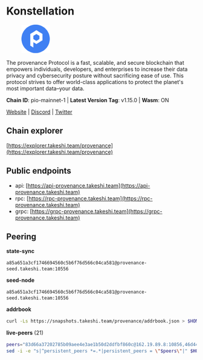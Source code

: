 # Konstellation

<figure><img src="https://github.com/takeshi-val/Logo/raw/main/provenance.png" alt=""><figcaption></figcaption></figure>

The provenance Protocol is a fast, scalable, and secure blockchain that empowers individuals, developers, and enterprises to increase their data privacy and cybersecurity posture without sacrificing ease of use. This protocol strives to offer world-class applications to protect the planet's most important data–your data.

**Chain ID**: pio-mainnet-1 | **Latest Version Tag**: v1.15.0 | **Wasm**: ON

[Website](https://provenance.io) | [Discord](https://discord.gg/kNZC8nwCFP) | [Twitter](https://twitter.com/provenancefdn)

## Chain explorer

[https://explorer.takeshi.team/provenance](https://explorer.takeshi.team/provenance)

## Public endpoints

* api: [https://api-provenance.takeshi.team](https://api-provenance.takeshi.team)
* rpc: [https://rpc-provenance.takeshi.team](https://rpc-provenance.takeshi.team)
* grpc: [https://grpc-provenance.takeshi.team](https://grpc-provenance.takeshi.team)

## Peering

**state-sync**

```
a85a651a3cf1746694560c5b6f76d566c04ca581@provenance-seed.takeshi.team:10556
```

**seed-node**

```
a85a651a3cf1746694560c5b6f76d566c04ca581@provenance-seed.takeshi.team:10556
```

**addrbook**

```bash
curl -Ls https://snapshots.takeshi.team/provenance/addrbook.json > $HOME/.provenance/config/addrbook.json
```

**live-peers** (21)

```bash
peers="83d66a37202785b09aee4e3ae1b50d2ddfbf860c@162.19.89.8:10856,46d4495643f2579573a61e181a88de3b8f0acc4f@2.139.23.24:36656,5745d29dd5b49009f405e21913a474a23f1e40ec@131.153.57.226:43656,d9bfa29e0cf9c4ce0cc9c26d98e5d97228f93b0b@65.109.88.38:37656,11c23c5341d0ac69f9ebb3be9afa7fe0e134ece0@94.79.54.137:28656,ff94a29e02de8369faf37c76d3c97684bbd51bd6@185.16.38.165:17556,399068f8371dce4ae5d7cd7da2c965e765e68f4b@65.108.238.102:17556,0985977a794b298e7ef990fe344d572c60c453b1@172.105.72.158:26656,dd3cab79ffae0aed4f519503b66e9403c69eeb14@85.237.193.101:25565,d39fecbc409541de13fa644d90066d4dabe08262@95.165.89.222:24475,ebc272824924ea1a27ea3183dd0b9ba713494f83@95.214.52.139:26906,ff7ab7fdac43752163f141809b61c67eba837cb4@65.108.97.58:37656,9bcaee1ad957fa75f60a6dd9d8870e53220794a9@104.37.187.214:60756,0faa7f1099de2e02deebe09fcb52863056333265@144.202.72.17:26616,039a1c4f438c1ecc2dd901e7316d16fdafadfdab@104.193.254.36:27656,e08efc0b0e15e4d8eacf0f4ed5e52f6e9bdc312d@144.76.97.251:36156,26b6255375a592c3b0664bd474a6975f468c3785@88.99.164.158:11126,c2842c76779913e05fa4256e3caab852e1782951@202.61.194.254:60756,a79da224ad9d4501dbf1d547986ebec55d56b951@135.181.128.114:17556,7adbbe1a5f867a0befcf1fd94f395dd8257d718f@73.40.151.121:57656,289c3e984194ac2ccaa74e201147010648e90970@195.3.223.108:26656"
sed -i -e "s|^persistent_peers *=.*|persistent_peers = \"$peers\"|" $HOME/.provenance/config/config.toml
```

